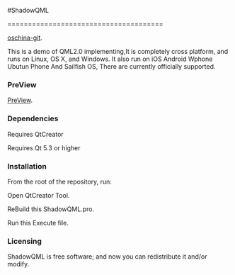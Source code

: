 #ShadowQML

======================================

[oschina-git](https://git.oschina.net/duoduozhijiao/ShadowQML.git).

This is a demo of QML2.0 implementing,It is completely cross platform, and runs on Linux, OS X, and Windows. It also run on iOS Android Wphone Ubutun Phone And Sailfish OS, There are  currently officially supported.

### PreView

[PreView](https://git.oschina.net/duoduozhijiao/ShadowQML/blob/master/QQ%E6%88%AA%E5%9B%BE20150528120259.png).

### Dependencies

Requires QtCreator

Requires Qt 5.3 or higher 

### Installation

From the root of the repository, run:

Open QtCreator Tool.

ReBuild this ShadowQML.pro.

Run this Execute file.

### Licensing

ShadowQML  is free software;  and now you can redistribute it and/or modify.